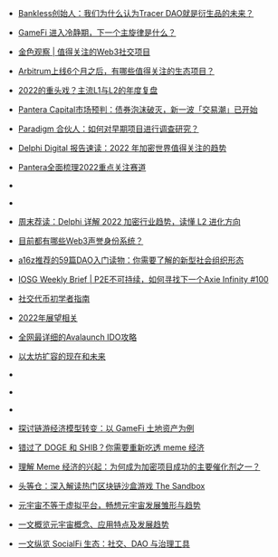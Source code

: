 
- [Bankless创始人：我们为什么认为Tracer DAO就是衍生品的未来？](https://www.theblockbeats.info/news/29173?search=1)
- [GameFi 进入冷静期，下一个主旋律是什么？](https://foresightnews.pro/article/detail/210)
- [金色观察 | 值得关注的Web3社交项目](https://m.jinse.com/blockchain/1182544.html?source=m)
- [Arbitrum上线6个月之后，有哪些值得关注的生态项目？](https://www.theblockbeats.info/news/29606?search=1)
- [2022的重头戏？主流L1与L2的年度复盘](https://www.theblockbeats.info/news/28621?search=1)
- [Pantera Capital市场预判：债券泡沫破灭，新一波「交易潮」已开始](https://www.theblockbeats.info/news/29330)
- [Paradigm 合伙人：如何对早期项目进行调查研究？](https://www.chaincatcher.com/article/2070736)
- [Delphi Digital 报告速读：2022 年加密世界值得关注的趋势](https://mirror.xyz/foresightnews.eth/bzJuxd6SM3cle3pla5-2Uun0x0z7rv_gZmZiD-REuck)
- [Pantera全面梳理2022重点关注赛道](https://www.theblockbeats.info/news/28499?search=1)
- []()
- 
- [周末荐读：Delphi 详解 2022 加密行业趋势，读懂 L2 进化方向](https://mirror.xyz/foresightnews.eth/HXupCoJaZf2Ztd0r30-a_gCrbFbr10Sc54cYOJkMK6s)
- [目前都有哪些Web3声誉身份系统？](https://www.theblockbeats.info/news/29387)
- [a16z推荐的59篇DAO入门读物：你需要了解的新型社会组织形态](https://www.theblockbeats.info/news/27669)
- [IOSG Weekly Brief | P2E不可持续，如何寻找下一个Axie Infinity #100](https://mp.weixin.qq.com/s/L8TWRbtGZVeNV7UfKqnjuA)
- [社交代币初学者指南](https://www.matataki.io/p/10876)
- [2022年展望相关](https://three-recorder-52a.notion.site/39d5cccc77524d60bb2127bd5ace53a9?v=5b90c088d12b452f86eea95f4fe93b72)
- [全网最详细的Avalaunch IDO攻略](https://mirror.xyz/0xE4Bf88FaAEc9e55F9450709cF86Fc4E97B9a3307/POTelBso6r77vCZfh7gIarEK4AWrivyoA6n7X-5by7E)
- [以太坊扩容的现在和未来](https://medium.com/offchainlabs/optimistic-rollups-the-present-and-future-of-ethereum-scaling-60fb9067ae87)
- []()

- 
- []()




- [探讨链游经济模型转变：以 GameFi 土地资产为例](https://www.chainnews.com/articles/479368667887.htm)
- [错过了 DOGE 和 SHIB？你需要重新吃透 meme 经济](https://www.chainnews.com/articles/674097608244.htm)
- [理解 Meme 经济的兴起：为何成为加密项目成功的主要催化剂之一？](https://www.chainnews.com/articles/962051822840.htm)
- [头等仓：深入解读热门区块链沙盒游戏 The Sandbox](https://www.chainnews.com/articles/170205480940.htm)
- [元宇宙不等于虚拟平台，畅想元宇宙发展雏形与趋势](https://www.chainnews.com/articles/924365197946.htm)
- [一文概览元宇宙概念、应用特点及发展趋势](https://www.chainnews.com/articles/995615483882.htm)
- [一文纵览 SocialFi 生态：社交、DAO 与治理工具](https://www.chainnews.com/articles/171576824425.htm)